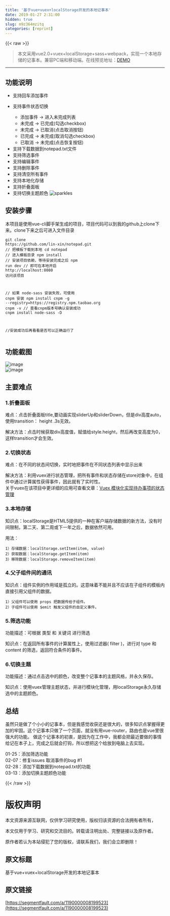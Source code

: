 ```yaml
---
title: '基于vue+vuex+localStorage开发的本地记事本' 
date: 2019-01-27 2:31:00
hidden: true
slug: m9z364mzitq
categories: [reprint]
---
```


{{< raw >}}

                    
<blockquote><p>本文采用vue2.0+vuex+localStorage+sass+webpack，实现一个本地存储的记事本。兼容PC端和移动端。在线预览地址：<a href="http://blog.gdfengshuo.com/example/notepad/" rel="nofollow noreferrer" target="_blank">DEMO</a></p></blockquote>
<hr>
<h2 id="articleHeader0">功能说明</h2>
<ul>
<li>支持回车添加事件</li>
<li>
<p>支持事件状态切换</p>
<ul>
<li>添加事件 -&gt; 进入未完成列表</li>
<li>未完成 -&gt; 已完成(勾选checkbox)</li>
<li>未完成 -&gt; 已取消(点击取消按钮)</li>
<li>已完成 -&gt; 未完成(取消勾选checkbox)</li>
<li>已取消 -&gt; 未完成(点击恢复按钮)</li>
</ul>
</li>
<li>支持下载数据到notepad.txt文件</li>
<li>支持筛选事件</li>
<li>支持编辑事件</li>
<li>支持删除事件</li>
<li>支持清空所有事件</li>
<li>支持本地化存储</li>
<li>支持折叠面板</li>
<li>支持切换主题颜色 <img src="https://static.alili.techundefined" class="emoji" alt="sparkles" title="sparkles">
</li>
</ul>
<h2 id="articleHeader1">安装步骤</h2>
<p>本项目是使用vue-cli脚手架生成的项目，项目代码可以到我的github上clone下来。clone下来之后可进入文件目录</p>
<div class="widget-codetool" style="display:none;">
      <div class="widget-codetool--inner">
      <span class="selectCode code-tool" data-toggle="tooltip" data-placement="top" title="" data-original-title="全选"></span>
      <span type="button" class="copyCode code-tool" data-toggle="tooltip" data-placement="top" data-clipboard-text="git clone https://github.com/lin-xin/notepad.git      // 把模板下载到本地
cd notepad                                            // 进入模板目录
npm install                                           // 安装项目依赖，等待安装完成之后
npm run dev                                              // 即可在本地开启 http://localhost:8080 访问该项目

// 如果 node-sass 安装失败，可使用 cnpm 安装
npm install cnpm -g --registry=https://registry.npm.taobao.org
cnpm -v             // 查看cnpm版本号确认安装成功
cnpm install node-sass -D

//安装成功后再看看是否可以正确运行了
" title="" data-original-title="复制"></span>
      <span type="button" class="saveToNote code-tool" data-toggle="tooltip" data-placement="top" title="" data-original-title="放进笔记"></span>
      </div>
      </div><pre class="hljs awk"><code>git clone https:<span class="hljs-regexp">//gi</span>thub.com<span class="hljs-regexp">/lin-xin/</span>notepad.git      <span class="hljs-regexp">//</span> 把模板下载到本地
cd notepad                                            <span class="hljs-regexp">//</span> 进入模板目录
npm install                                           <span class="hljs-regexp">//</span> 安装项目依赖，等待安装完成之后
npm run dev                                              <span class="hljs-regexp">//</span> 即可在本地开启 http:<span class="hljs-regexp">//</span>localhost:<span class="hljs-number">8080</span> 访问该项目

<span class="hljs-regexp">//</span> 如果 node-sass 安装失败，可使用 cnpm 安装
npm install cnpm -g --registry=https:<span class="hljs-regexp">//</span>registry.npm.taobao.org
cnpm -v             <span class="hljs-regexp">//</span> 查看cnpm版本号确认安装成功
cnpm install node-sass -D

<span class="hljs-regexp">//</span>安装成功后再看看是否可以正确运行了
</code></pre>
<h2 id="articleHeader2">功能截图</h2>
<p><span class="img-wrap"><img data-src="https://raw.githubusercontent.com/lin-xin/notepad/master/screenshots/3.gif" src="https://static.alili.techhttps://raw.githubusercontent.com/lin-xin/notepad/master/screenshots/3.gif" alt="image" title="image" style="cursor: pointer; display: inline;"></span><br><span class="img-wrap"><img data-src="https://raw.githubusercontent.com/lin-xin/notepad/master/screenshots/2.gif" src="https://static.alili.techhttps://raw.githubusercontent.com/lin-xin/notepad/master/screenshots/2.gif" alt="image" title="image" style="cursor: pointer; display: inline;"></span></p>
<h2 id="articleHeader3">主要难点</h2>
<h3 id="articleHeader4">1.折叠面板</h3>
<p>难点：点击折叠面板title,要动画实现sliderUp和sliderDown，但是div高度auto，使用transition： height .3s无效。</p>
<p>解决方法：点击时候获取div高度值，赋值给style.height，然后再改变高度为0，这样transition才会生效。</p>
<h3 id="articleHeader5">2.切换状态</h3>
<p>难点：在不同的状态间切换，实时地把事件在不同状态列表中显示出来</p>
<p>解决方法：利用vuex进行状态管理，把所有事件和状态存储在store对象中，在组件中通过计算属性获得事件，因此就有了实时性。<br>关于vuex在该项目中更详细的应用可查看文章：<a href="https://github.com/lin-xin/blog/issues/5" rel="nofollow noreferrer" target="_blank">Vuex 模块化实现待办事项的状态管理</a></p>
<h3 id="articleHeader6">3.本地存储</h3>
<p>知识点：localStorage是HTML5提供的一种在客户端存储数据的新方法，没有时间限制，第二天、第二周或下一年之后，数据依然可用。</p>
<p>用法：</p>
<div class="widget-codetool" style="display:none;">
      <div class="widget-codetool--inner">
      <span class="selectCode code-tool" data-toggle="tooltip" data-placement="top" title="" data-original-title="全选"></span>
      <span type="button" class="copyCode code-tool" data-toggle="tooltip" data-placement="top" data-clipboard-text="1）存储数据：localStorage.setItem(item, value)
2）获取数据：localStorage.getItem(item)
3）移除数据：localStorage.removeItem(item)
" title="" data-original-title="复制"></span>
      <span type="button" class="saveToNote code-tool" data-toggle="tooltip" data-placement="top" title="" data-original-title="放进笔记"></span>
      </div>
      </div><pre class="hljs basic"><code><span class="hljs-number">1</span>）存储数据：localStorage.setItem(item, value)
<span class="hljs-number">2</span>）获取数据：localStorage.getItem(item)
<span class="hljs-number">3</span>）移除数据：localStorage.<span class="hljs-comment">removeItem(item)</span>
</code></pre>
<h3 id="articleHeader7">4.父子组件间的通讯</h3>
<p>知识点：组件实例的作用域是孤立的。这意味着不能并且不应该在子组件的模板内直接引用父组件的数据。</p>
<div class="widget-codetool" style="display:none;">
      <div class="widget-codetool--inner">
      <span class="selectCode code-tool" data-toggle="tooltip" data-placement="top" title="" data-original-title="全选"></span>
      <span type="button" class="copyCode code-tool" data-toggle="tooltip" data-placement="top" data-clipboard-text="1）父组件可以使用 props 把数据传给子组件。
2）子组件可以使用 $emit 触发父组件的自定义事件。
" title="" data-original-title="复制"></span>
      <span type="button" class="saveToNote code-tool" data-toggle="tooltip" data-placement="top" title="" data-original-title="放进笔记"></span>
      </div>
      </div><pre class="hljs lsl"><code><span class="hljs-number">1</span>）父组件可以使用 props 把数据传给子组件。
<span class="hljs-number">2</span>）子组件可以使用 $emit 触发父组件的自定义事件。
</code></pre>
<h3 id="articleHeader8">5.筛选功能</h3>
<p>功能描述：可根据 类型 和 关键词 进行筛选</p>
<p>知识点：在返回所有事件的计算属性上，使用过滤器( filter )，进行对 type 和 content 的筛选，返回符合条件的事件。</p>
<h3 id="articleHeader9">6.切换主题</h3>
<p>功能描述：通过点击选中的颜色，改变整个记事本的主题风格，并永久保存。</p>
<p>知识点：使用vuex管理主题状态，并进行模块化管理，用localStorage永久存储选中的主题颜色。</p>
<h2 id="articleHeader10">总结</h2>
<p>虽然只是做了个小小的记事本，但是我感觉收获还是很大的，很多知识点掌握得更加的牢固。这个记事本只做了一个页面，就没有用vue-router，路由也是vue里很强大的功能。 做这个记事本的初衷，是因为在工作中，我都会把最近要做的事情给记在本子上，完成之后就会打钩，所以想把这个给放到电脑上去实现。</p>
<p>01-25：添加筛选功能<br>02-07：修复issues 取消事件的bug #1<br>02-28：添加下载数据到notepad.txt的功能<br>03-13：添加切换主题颜色功能</p>

                
{{< /raw >}}

# 版权声明
本文资源来源互联网，仅供学习研究使用，版权归该资源的合法拥有者所有，

本文仅用于学习、研究和交流目的。转载请注明出处、完整链接以及原作者。

原作者若认为本站侵犯了您的版权，请联系我们，我们会立即删除！

## 原文标题
基于vue+vuex+localStorage开发的本地记事本

## 原文链接
[https://segmentfault.com/a/1190000008199523](https://segmentfault.com/a/1190000008199523)

